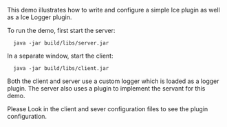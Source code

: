 This demo illustrates how to write and configure a simple Ice plugin
as well as a Ice Logger plugin.

To run the demo, first start the server:

      java -jar build/libs/server.jar

In a separate window, start the client:

      java -jar build/libs/client.jar

Both the client and server use a custom logger which is loaded as
a logger plugin. The server also uses a plugin to implement the
servant for this demo.

Please Look in the client and sever configuration files to see the
plugin configuration.

